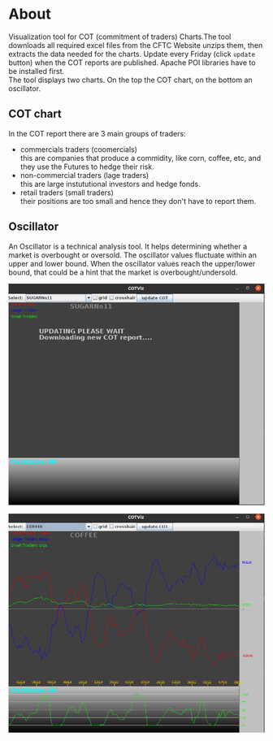# About
Visualization tool for COT (commitment of traders) Charts.The tool downloads all required excel files from the CFTC Website unzips them, 
then extracts the data needed for the charts. Update every Friday (click ```update``` button) when the COT reports are published. 
Apache POI libraries have to be installed first. <br>
The tool displays two charts. On the top the COT chart, on the bottom an oscillator.

## COT chart
In the COT report there are 3 main groups of traders:<br>
- commercials traders (coomercials) <br> this are companies that produce a commidity, like corn, coffee, etc, and they use the Futures to hedge their risk.
- non-commercial traders (lage traders) <br>  this are large instututional investors and hedge fonds.
- retail traders (small traders) <br> their positions are too small and hence they don't have to report them.

## Oscillator
An Oscillator is a technical analysis tool. It helps determining whether a market is overbought or oversold. The oscillator values fluctuate within an upper and lower bound. When the oscillator values reach the upper/lower bound, that could be a hint that the market is overbought/undersold.

![picture1](pictures/cot1.png)

![picture2](pictures/cot2.png)


